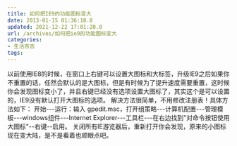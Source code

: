 ```yaml
---
title: 如何把IE9的功能图标变大
date: 2013-01-15 01:36:18.0
updated: 2021-12-22 17:01:20.0
url: /archives/如何把ie9的功能图标变大
categories: 
- 生活百态
tags: 
---
```


以前使用IE8的时候，在窗口上右键可以设置大图标和大标签，升级IE9之后如果你不重置的话，任然会默认的是大图标，但是有时候为了提升速度需要重置，这时候你会发现图标变小了，并且右键已经没有选项设置大图标了，其实这个是可以设置的，IE9没有默认打开大图标的选项。
解决方法很简单，不用修改注册表！具体方法如下：
开始---运行：输入 gpedit.msc，打开组策略---计算机配置---管理模板---windows组件---Internet Explorer---工具栏---在右边找到"对命令按钮使用大图标"--右键--启用。
关闭所有IE游览器后，重新打开你会发现，原来的小图标现在变大陆，是不是看着也顺眼点吧。